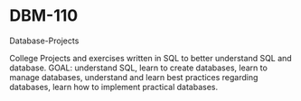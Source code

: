 # DBM-110
Database-Projects

College Projects and exercises written in SQL to better understand SQL and database.
GOAL: understand SQL, learn to create databases, learn to manage databases, understand and learn best practices regarding databases, 
learn how to implement practical databases.
